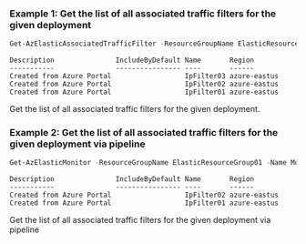 ### Example 1: Get the list of all associated traffic filters for the given deployment
```powershell
Get-AzElasticAssociatedTrafficFilter -ResourceGroupName ElasticResourceGroup01 -MonitorName Monitor01
```

```output
Description               IncludeByDefault Name       Region
-----------               ---------------- ----       ------
Created from Azure Portal                  IpFilter03 azure-eastus
Created from Azure Portal                  IpFilter02 azure-eastus
Created from Azure Portal                  IpFilter01 azure-eastus
```

Get the list of all associated traffic filters for the given deployment.

### Example 2: Get the list of all associated traffic filters for the given deployment via pipeline
```powershell
Get-AzElasticMonitor -ResourceGroupName ElasticResourceGroup01 -Name Monitor02 | Get-AzElasticAssociatedTrafficFilter
```

```output
Description               IncludeByDefault Name       Region
-----------               ---------------- ----       ------
Created from Azure Portal                  IpFilter02 azure-eastus
Created from Azure Portal                  IpFilter01 azure-eastus
```

Get the list of all associated traffic filters for the given deployment via pipeline
